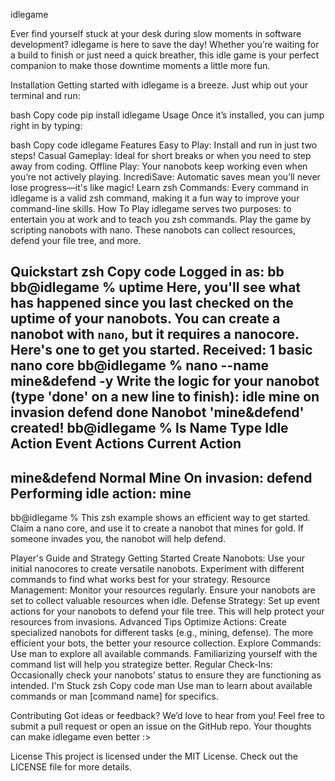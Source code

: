 idlegame


Ever find yourself stuck at your desk during slow moments in software development? idlegame is here to save the day! Whether you’re waiting for a build to finish or just need a quick breather, this idle game is your perfect companion to make those downtime moments a little more fun.

Installation
Getting started with idlegame is a breeze. Just whip out your terminal and run:

bash
Copy code
pip install idlegame
Usage
Once it’s installed, you can jump right in by typing:

bash
Copy code
idlegame
Features
Easy to Play: Install and run in just two steps!
Casual Gameplay: Ideal for short breaks or when you need to step away from coding.
Offline Play: Your nanobots keep working even when you’re not actively playing.
IncrediSave: Automatic saves mean you’ll never lose progress—it's like magic!
Learn zsh Commands: Every command in idlegame is a valid zsh command, making it a fun way to improve your command-line skills.
How To Play
idlegame serves two purposes: to entertain you at work and to teach you zsh commands. Play the game by scripting nanobots with nano. These nanobots can collect resources, defend your file tree, and more.

Quickstart
zsh
Copy code
Logged in as: bb
bb@idlegame % uptime
Here, you'll see what has happened since you last checked on the uptime of your nanobots.
You can create a nanobot with `nano`, but it requires a nanocore. Here's one to get you started.
Received: 1 basic nano core
bb@idlegame % nano --name mine&defend -y
Write the logic for your nanobot (type 'done' on a new line to finish):
idle mine
on invasion defend
done
Nanobot 'mine&defend' created!
bb@idlegame % ls
Name           Type      Idle Action    Event Actions                 Current Action                
---------------------------------------------------------------------------------------------------- 
mine&defend    Normal    Mine           On invasion: defend           Performing idle action: mine  
---------------------------------------------------------------------------------------------------- 
bb@idlegame % 
This zsh example shows an efficient way to get started. Claim a nano core, and use it to create a nanobot that mines for gold. If someone invades you, the nanobot will help defend.

Player's Guide and Strategy
Getting Started
Create Nanobots: Use your initial nanocores to create versatile nanobots. Experiment with different commands to find what works best for your strategy.
Resource Management: Monitor your resources regularly. Ensure your nanobots are set to collect valuable resources when idle.
Defense Strategy: Set up event actions for your nanobots to defend your file tree. This will help protect your resources from invasions.
Advanced Tips
Optimize Actions: Create specialized nanobots for different tasks (e.g., mining, defense). The more efficient your bots, the better your resource collection.
Explore Commands: Use man to explore all available commands. Familiarizing yourself with the command list will help you strategize better.
Regular Check-Ins: Occasionally check your nanobots’ status to ensure they are functioning as intended.
I'm Stuck
zsh
Copy code
man
Use man to learn about available commands or man [command name] for specifics.

Contributing
Got ideas or feedback? We’d love to hear from you! Feel free to submit a pull request or open an issue on the GitHub repo. Your thoughts can make idlegame even better :>

License
This project is licensed under the MIT License. Check out the LICENSE file for more details.